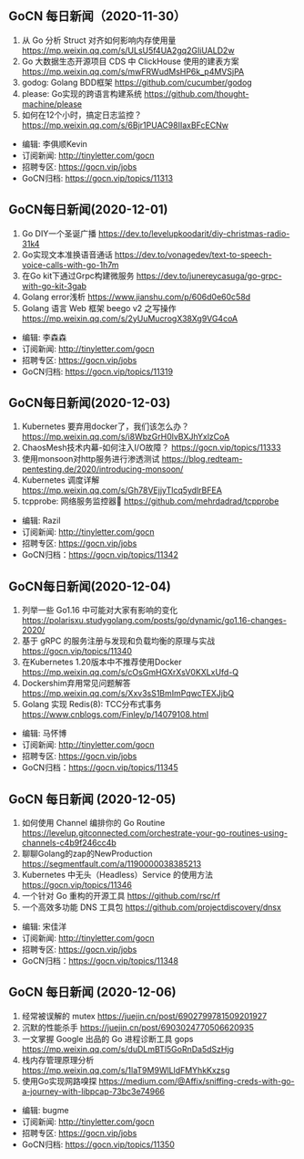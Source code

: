 ## GoCN 每日新闻（2020-11-30）

1. 从 Go 分析 Struct 对齐如何影响内存使用量 https://mp.weixin.qq.com/s/ULsU5f4UA2gq2GIiUALD2w
2. Go 大数据生态开源项目 CDS 中 ClickHouse 使用的建表方案 https://mp.weixin.qq.com/s/mwFRWudMsHP6k_p4MVSjPA
3. godog: Golang BDD框架 https://github.com/cucumber/godog
4. please: Go实现的跨语言构建系统 https://github.com/thought-machine/please
5. 如何在12个小时，搞定日志监控？ https://mp.weixin.qq.com/s/6Bjr1PUAC98IIaxBFcECNw

* 编辑: 李俱顺Kevin
* 订阅新闻: http://tinyletter.com/gocn
* 招聘专区: https://gocn.vip/jobs
* GoCN归档: https://gocn.vip/topics/11313

## GoCN每日新闻(2020-12-01)

1. Go DIY一个圣诞广播 https://dev.to/levelupkoodarit/diy-christmas-radio-31k4
2. Go实现文本准换语音通话 https://dev.to/vonagedev/text-to-speech-voice-calls-with-go-1h7m
3. 在Go kit下通过Grpc构建微服务 https://dev.to/junereycasuga/go-grpc-with-go-kit-3gab
4. Golang error浅析 https://www.jianshu.com/p/606d0e60c58d
5. Golang 语言 Web 框架 beego v2 之写操作 https://mp.weixin.qq.com/s/2yUuMucrogX38Xg9VG4coA

* 编辑: 李森森
* 订阅新闻: http://tinyletter.com/gocn
* 招聘专区: https://gocn.vip/jobs
* GoCN归档: https://gocn.vip/topics/11319

## GoCN每日新闻(2020-12-03)

1. Kubernetes 要弃用docker了，我们该怎么办？ https://mp.weixin.qq.com/s/i8WbzGrH0lvBXJhYxlzCoA
2. ChaosMesh技术内幕-如何注入I/O故障？ https://gocn.vip/topics/11333
3. 使用monsoon对http服务进行渗透测试 https://blog.redteam-pentesting.de/2020/introducing-monsoon/
4. Kubernetes 调度详解 https://mp.weixin.qq.com/s/Gh78VEjjyTlcq5ydlrBFEA
5. tcpprobe: 网络服务监控器 https://github.com/mehrdadrad/tcpprobe

* 编辑: Razil
* 订阅新闻: http://tinyletter.com/gocn
* 招聘专区: https://gocn.vip/jobs
* GoCN归档：https://gocn.vip/topics/11342


## GoCN每日新闻(2020-12-04)

1. 列举一些 Go1.16 中可能对大家有影响的变化 https://polarisxu.studygolang.com/posts/go/dynamic/go1.16-changes-2020/
2. 基于 gRPC 的服务注册与发现和负载均衡的原理与实战 https://gocn.vip/topics/11340
3. 在Kubernetes 1.20版本中不推荐使用Docker https://mp.weixin.qq.com/s/cOsGmHGXrXsV0KXLxUfd-Q
4. Dockershim弃用常见问题解答 https://mp.weixin.qq.com/s/Xxv3sS1BmImPqwcTEXJjbQ
5. Golang 实现 Redis(8): TCC分布式事务 https://www.cnblogs.com/Finley/p/14079108.html

* 编辑: 马怀博
* 订阅新闻: http://tinyletter.com/gocn
* 招聘专区: https://gocn.vip/jobs
* GoCN归档：https://gocn.vip/topics/11345

## GoCN 每日新闻 (2020-12-05)

1. 如何使用 Channel 编排你的 Go Routine https://levelup.gitconnected.com/orchestrate-your-go-routines-using-channels-c4b9f246cc4b
2. 聊聊Golang的zap的NewProduction https://segmentfault.com/a/1190000038385213
3. Kubernetes 中无头（Headless）Service 的使用方法 https://gocn.vip/topics/11346
4. 一个针对 Go 重构的开源工具 https://github.com/rsc/rf
5. 一个高效多功能 DNS 工具包 https://github.com/projectdiscovery/dnsx

* 编辑: 宋佳洋
* 订阅新闻: http://tinyletter.com/gocn
* 招聘专区: https://gocn.vip/jobs
* GoCN归档：https://gocn.vip/topics/11348

## GoCN 每日新闻 (2020-12-06)

1. 经常被误解的 mutex https://juejin.cn/post/6902799781509201927
2. 沉默的性能杀手 https://juejin.cn/post/6903024770506620935
3. 一文掌握 Google 出品的 Go 进程诊断工具 gops https://mp.weixin.qq.com/s/duDLmBTl5GoRnDa5dSzHjg
4. 栈内存管理原理分析 https://mp.weixin.qq.com/s/1laT9M9WlLldFMYhkKxzsg
5. 使用Go实现网路嗅探 https://medium.com/@Affix/sniffing-creds-with-go-a-journey-with-libpcap-73bc3e74966

* 编辑: bugme
* 订阅新闻: http://tinyletter.com/gocn
* 招聘专区: https://gocn.vip/jobs
* GoCN归档: https://gocn.vip/topics/11350
